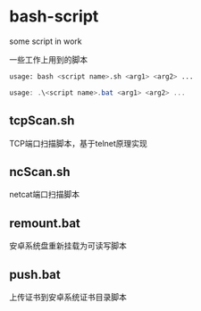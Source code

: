 # bash-script

some script in work

一些工作上用到的脚本

```bash
usage: bash <script name>.sh <arg1> <arg2> ...
```

```powershell
usage: .\<script name>.bat <arg1> <arg2> ...
```

## tcpScan.sh

TCP端口扫描脚本，基于telnet原理实现

## ncScan.sh

netcat端口扫描脚本

## remount.bat

安卓系统盘重新挂载为可读写脚本

## push.bat

上传证书到安卓系统证书目录脚本

